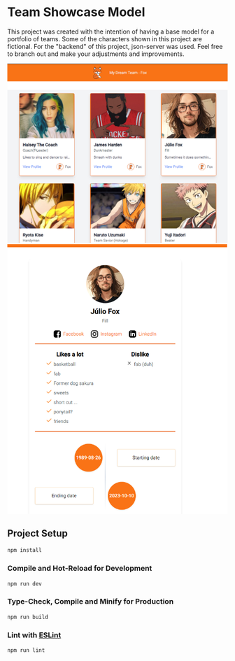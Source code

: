 # Team Showcase Model

This project was created with the intention of having a base model for a portfolio of teams.
Some of the characters shown in this project are fictional.
For the "backend" of this project, json-server was used.
Feel free to branch out and make your adjustments and improvements.

![](https://github.com/juliospelucio/team-showcase/blob/main/public/HomePage.png)
![](https://github.com/juliospelucio/team-showcase/blob/main/public/ProfilePage.png)


## Project Setup

```sh
npm install
```

### Compile and Hot-Reload for Development

```sh
npm run dev
```

### Type-Check, Compile and Minify for Production

```sh
npm run build
```

### Lint with [ESLint](https://eslint.org/)

```sh
npm run lint
```
